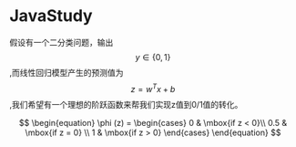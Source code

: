 # JavaStudy

假设有一个二分类问题，输出$$ y \in \{0, 1\} $$,而线性回归模型产生的预测值为$$ z = w^Tx + b $$,我们希望有一个理想的阶跃函数来帮我们实现z值到0/1值的转化。

$$ \begin{equation} \phi (z) = \begin{cases} 0 & \mbox{if z < 0}\\ 
0.5 & \mbox{if z = 0} \\
 1 & \mbox{if z > 0} \end{cases} \end{equation} $$
